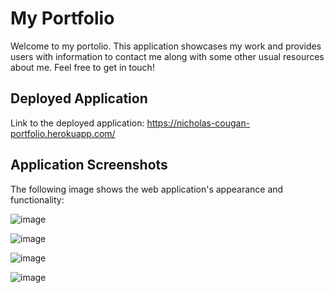 # My Portfolio
Welcome to my portolio. This application showcases my work and provides users with information to contact me along with some other usual resources about me. Feel free to get in touch!

## Deployed Application

Link to the deployed application: https://nicholas-cougan-portfolio.herokuapp.com/

## Application Screenshots

The following image shows the web application's appearance and functionality:

![image](https://user-images.githubusercontent.com/84214872/126129718-1d01ac17-9d19-4bad-9103-38f115e92ab9.png)

![image](https://user-images.githubusercontent.com/84214872/133065293-798a4b07-f5cc-426b-9eac-cbe25aad8457.png)

![image](https://user-images.githubusercontent.com/84214872/133065355-ce94dbee-cf7c-4c9b-9dfe-6989fe926f95.png)

![image](https://user-images.githubusercontent.com/84214872/133065419-62e3714b-d826-4511-8800-85e020824718.png)
